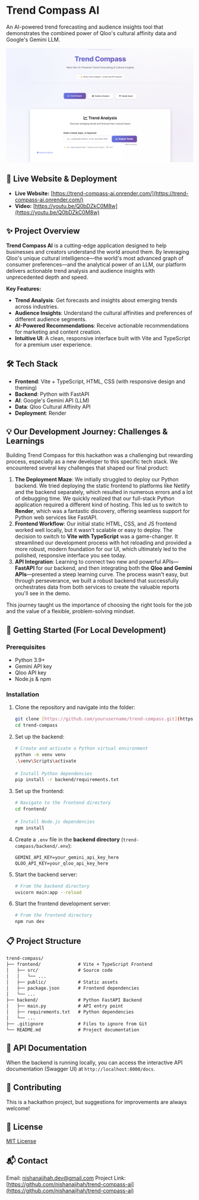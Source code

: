 # Trend Compass AI

An AI-powered trend forecasting and audience insights tool that demonstrates the combined power of Qloo's cultural affinity data and Google's Gemini LLM.

![Trend Compass AI Screenshot](./images/trend-compass-ai.png)

## 🚀 Live Website & Deployment

- **Live Website:** [https://trend-compass-ai.onrender.com/](https://trend-compass-ai.onrender.com/)
- **Video:** [https://youtu.be/Q0bDZkC0M8w](https://youtu.be/Q0bDZkC0M8w)

## ✨ Project Overview

**Trend Compass AI** is a cutting-edge application designed to help businesses and creators understand the world around them. By leveraging Qloo's unique cultural intelligence—the world's most advanced graph of consumer preferences—and the analytical power of an LLM, our platform delivers actionable trend analysis and audience insights with unprecedented depth and speed.

**Key Features:**
- **Trend Analysis**: Get forecasts and insights about emerging trends across industries.
- **Audience Insights**: Understand the cultural affinities and preferences of different audience segments.
- **AI-Powered Recommendations**: Receive actionable recommendations for marketing and content creation.
- **Intuitive UI**: A clean, responsive interface built with Vite and TypeScript for a premium user experience.

## 🛠️ Tech Stack

- **Frontend**: Vite + TypeScript, HTML, CSS (with responsive design and theming)
- **Backend**: Python with FastAPI
- **AI**: Google's Gemini API (LLM)
- **Data**: Qloo Cultural Affinity API
- **Deployment**: Render

## 💡 Our Development Journey: Challenges & Learnings

Building Trend Compass for this hackathon was a challenging but rewarding process, especially as a new developer to this specific tech stack. We encountered several key challenges that shaped our final product:

1.  **The Deployment Maze**: We initially struggled to deploy our Python backend. We tried deploying the static frontend to platforms like Netlify and the backend separately, which resulted in numerous errors and a lot of debugging time. We quickly realized that our full-stack Python application required a different kind of hosting. This led us to switch to **Render**, which was a fantastic discovery, offering seamless support for Python web services like FastAPI.
2.  **Frontend Workflow**: Our initial static HTML, CSS, and JS frontend worked well locally, but it wasn't scalable or easy to deploy. The decision to switch to **Vite with TypeScript** was a game-changer. It streamlined our development process with hot reloading and provided a more robust, modern foundation for our UI, which ultimately led to the polished, responsive interface you see today.
3.  **API Integration**: Learning to connect two new and powerful APIs—**FastAPI** for our backend, and then integrating both the **Qloo and Gemini APIs**—presented a steep learning curve. The process wasn't easy, but through perseverance, we built a robust backend that successfully orchestrates data from both services to create the valuable reports you'll see in the demo.

This journey taught us the importance of choosing the right tools for the job and the value of a flexible, problem-solving mindset.

## 🔧 Getting Started (For Local Development)

### Prerequisites

- Python 3.9+
- Gemini API key
- Qloo API key
- Node.js & npm

### Installation

1.  Clone the repository and navigate into the folder:
    ```bash
    git clone [https://github.com/yourusername/trend-compass.git](https://github.com/yourusername/trend-compass.git)
    cd trend-compass
    ```

2.  Set up the backend:
    ```bash
    # Create and activate a Python virtual environment
    python -m venv venv
    .\venv\Scripts\activate
    
    # Install Python dependencies
    pip install -r backend/requirements.txt
    ```

3.  Set up the frontend:
    ```bash
    # Navigate to the frontend directory
    cd frontend/
    
    # Install Node.js dependencies
    npm install
    ```

4.  Create a `.env` file in the **backend directory** (`trend-compass/backend/.env`):
    ```
    GEMINI_API_KEY=your_gemini_api_key_here
    QLOO_API_KEY=your_qloo_api_key_here
    ```

5.  Start the backend server:
    ```bash
    # From the backend directory
    uvicorn main:app --reload
    ```

6.  Start the frontend development server:
    ```bash
    # From the frontend directory
    npm run dev
    ```

## 📋 Project Structure

```
trend-compass/
├── frontend/              # Vite + TypeScript Frontend
│   ├── src/               # Source code
│   │   └── ...
│   ├── public/            # Static assets
│   ├── package.json       # Frontend dependencies
│   └── ...
├── backend/               # Python FastAPI Backend
│   ├── main.py            # API entry point
│   ├── requirements.txt   # Python dependencies
│   └── ...
├── .gitignore             # Files to ignore from Git
└── README.md              # Project documentation

```

## 🧪 API Documentation

When the backend is running locally, you can access the interactive API documentation (Swagger UI) at `http://localhost:8000/docs`.

## 🤝 Contributing

This is a hackathon project, but suggestions for improvements are always welcome!

## 📄 License

[MIT License](LICENSE)

## 📬 Contact

Email: nishanajihah.dev@gmail.com
Project Link: [https://github.com/nishanajihah/trend-compass-ai](https://github.com/nishanajihah/trend-compass-ai)